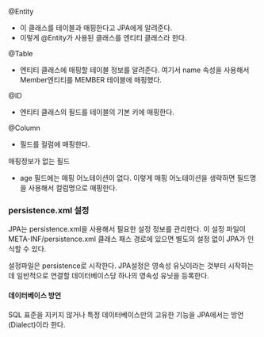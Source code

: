@Entity
* 이 클래스를 테이블과 매핑한다고 JPA에게 알려준다.
* 이렇게 @Entity가 사용된 클래스를 엔티티 클래스라 한다.

@Table
* 엔티티 클래스에 매핑할 테이블 정보를 알려준다. 여기서 name 속성을 사용해서 Member엔티티를 MEMBER 테이블에 매핑했다.

@ID
* 엔티티 클래스의 필드를 테이블의 기본 키에 매핑한다.

@Column
* 필드를 컬럼에 매핑한다.

매핑정보가 없는 필드
* age 필드에는 매핑 어노테이션이 없다. 이렇게 매핑 어노테이션을 생략하면 필드명을 사용해서 컬럼명으로 매핑한다.

### persistence.xml 설정
JPA는 persistence.xml을 사용해서 필요한 설정 정보를 관리한다.
이 설정 파일이 META-INF/persistence.xml 클래스 패스 경로에 있으면 별도의 설정 없이 JPA가 인식할 수 있다.

설정파일은 persistence로 시작한다.
JPA설정은 영속성 유닛이라는 것부터 시작하는데 일반적으로 연결할 데이터베이스당 하나의 영속성 유닛을 등록한다.
#### 데이터베이스 방언
SQL 표준을 지키지 않거나 특정 데이터베이스만의 고유한 기능을 JPA에서는 방언(Dialect)이라 한다.
